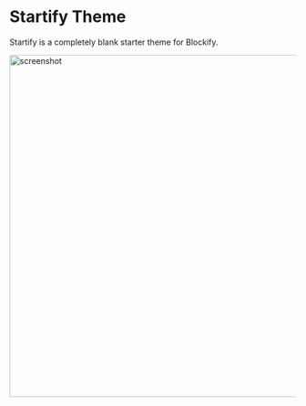 # Startify Theme

Startify is a completely blank starter theme for Blockify.

<img width="600" alt="screenshot" src="https://user-images.githubusercontent.com/24793388/191266041-e5190bfb-790b-4a82-8dc0-87813a209ad2.png">

